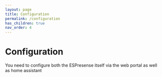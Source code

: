 ```yaml
---
layout: page
title: Configuration
permalink: /configuration
has_children: true
nav_order: 4
---
```


# Configuration

You need to configure both the ESPresense itself via the web portal as well as home assistant
